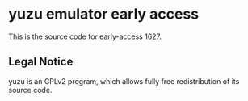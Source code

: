 yuzu emulator early access
=============

This is the source code for early-access 1627.

## Legal Notice

yuzu is an GPLv2 program, which allows fully free redistribution of its source code.